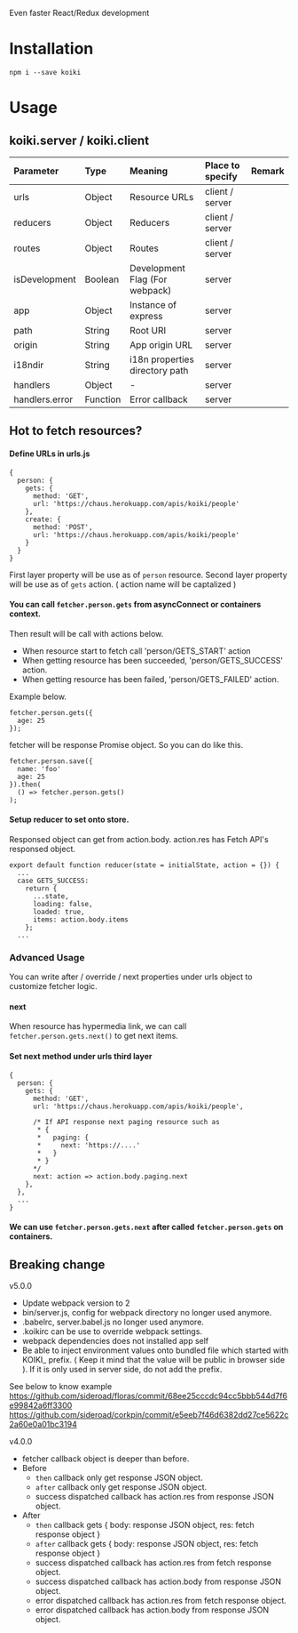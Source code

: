 Even faster React/Redux development

# Installation

```
npm i --save koiki
```

# Usage

## koiki.server / koiki.client
|Parameter     |Type             |Meaning                        |Place to specify |Remark  |
|:-------------|:----------------|:------------------------------|:----------------|:-------|
|urls          |Object           |Resource URLs                  | client / server |        |
|reducers      |Object           |Reducers                       | client / server |        |
|routes        |Object           |Routes                         | client / server |        |
|isDevelopment |Boolean          |Development Flag (For webpack) | server |        |
|app           |Object           |Instance of express            | server          |        |
|path          |String           |Root URI                       | server          |        |
|origin        |String           |App origin URL                 | server          |        |
|i18ndir       |String           |i18n properties directory path | server          |        |
|handlers      |Object           |-                              | server          |        |
|handlers.error|Function         |Error callback                 | server          |        |

## Hot to fetch resources?
#### Define URLs in urls.js
```
{
  person: {
    gets: {
      method: 'GET',
      url: 'https://chaus.herokuapp.com/apis/koiki/people'
    },
    create: {
      method: 'POST',
      url: 'https://chaus.herokuapp.com/apis/koiki/people'      
    }
  }
}
```
First layer property will be use as of `person` resource.
Second layer property will be use as of `gets` action. ( action name will be captalized )

#### You can call `fetcher.person.gets` from asyncConnect or containers context.
Then result will be call with actions below.
- When resource start to fetch call 'person/GETS_START' action
- When getting resource has been succeeded, 'person/GETS_SUCCESS' action.
- When getting resource has been failed, 'person/GETS_FAILED' action.

Example below.
```
fetcher.person.gets({
  age: 25
});
```
fetcher will be response Promise object. So you can do like this.
```
fetcher.person.save({
  name: 'foo'
  age: 25
}).then(
  () => fetcher.person.gets()
);
```

#### Setup reducer to set onto store.

Responsed object can get from action.body.
action.res has Fetch API's responsed object.
```
export default function reducer(state = initialState, action = {}) {
  ...
  case GETS_SUCCESS:
    return {
      ...state,
      loading: false,
      loaded: true,
      items: action.body.items
    };
  ...
```


### Advanced Usage

You can write after / override / next properties under urls object to customize fetcher logic.


#### next

When resource has hypermedia link, we can call `fetcher.person.gets.next()` to get next items.

#### Set next method under urls third layer
```
{
  person: {
    gets: {
      method: 'GET',
      url: 'https://chaus.herokuapp.com/apis/koiki/people',

      /* If API response next paging resource such as
       * {
       *   paging: {
       *     next: 'https://....'
       *   }
       * }
      */
      next: action => action.body.paging.next
    },
  },
  ...
}
```

#### We can use `fetcher.person.gets.next` after called `fetcher.person.gets` on containers.


## Breaking change
v5.0.0
- Update webpack version to 2
- bin/server.js, config for webpack directory no longer used anymore.
- .babelrc, server.babel.js no longer used anymore.
- .koikirc can be use to override webpack settings.
- webpack dependencies does not installed app self
- Be able to inject environment values onto bundled file which started with KOIKI_ prefix. ( Keep it mind that the value will be public in browser side ). If it is only used in server side, do not add the prefix.

See below to know example
https://github.com/sideroad/floras/commit/68ee25cccdc94cc5bbb544d7f6e99842a6ff3300
https://github.com/sideroad/corkpin/commit/e5eeb7f46d6382dd27ce5622c2a60e0a01bc3194

v4.0.0
- fetcher callback object is deeper than before.
 - Before
   - `then` callback only get response JSON object.
   - `after` callback only get response JSON object.
   - success dispatched callback has action.res from response JSON object.
 - After
   - `then` callback gets { body: response JSON object, res: fetch response object }
   - `after` callback gets { body: response JSON object, res: fetch response object }
   - success dispatched callback has action.res from fetch response object.
   - success dispatched callback has action.body from response JSON object.
   - error dispatched callback has action.res from fetch response object.
   - error dispatched callback has action.body from response JSON object.
